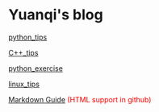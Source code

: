 # Yuanqi's blog


[python_tips](/python_tips.md)

[C++_tips](/C++_tips)

[python_exercise](/python_exercise.md)

[linux_tips](/linux_tips.md)

[Markdown Guide](https://guides.github.com/features/mastering-markdown/) <span style='color:red'>(HTML support in github)</span>

